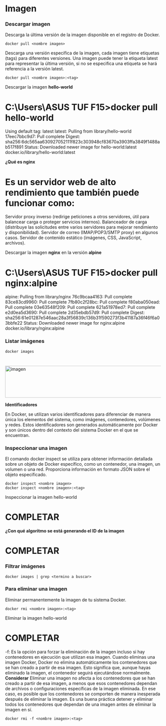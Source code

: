 # Imagen
### Descargar imagen
Descarga la última versión de la imagen disponible en el registro de Docker.

```
docker pull <nombre imagen> 
```

Descarga una versión específica de la imagen, cada imagen tiene etiquetas (tags) para diferentes versiones.
Una imagen puede tener la etiqueta latest para representar la última versión, si no se especifica una etiqueta se hará referencia a la versión latest.

```
docker pull <nombre imagen>:<tag>
```

Descargar la imagen **hello-world**
# C:\Users\ASUS TUF F15>docker pull hello-world
Using default tag: latest
latest: Pulling from library/hello-world
17eec7bbc9d7: Pull complete
Digest: sha256:6dc565aa630927052111f823c303948cf83670a3903ffa3849f1488ab517f891
Status: Downloaded newer image for hello-world:latest
docker.io/library/hello-world:latest

**¿Qué es nginx**
# Es un servidor web de alto rendimiento que también puede funcionar como:
Servidor proxy inverso (redirige peticiones a otros servidores, útil para balancear carga o proteger servicios internos).
Balanceador de carga (distribuye las solicitudes entre varios servidores para mejorar rendimiento y disponibilidad).
Servidor de correo (IMAP/POP3/SMTP proxy) en algunos casos.
Servidor de contenido estático (imágenes, CSS, JavaScript, archivos).


Descargar la imagen  **nginx** en la versión **alpine**
# C:\Users\ASUS TUF F15>docker pull nginx:alpine
alpine: Pulling from library/nginx
76c9bcaa4163: Pull complete
83ce83cd9960: Pull complete
7fb80c2f28bc: Pull complete
f80aba050ead: Pull complete
03e63548f209: Pull complete
621a51978ed7: Pull complete
e2d0ea5d3690: Pull complete
2d35ebdb57d9: Pull complete
Digest: sha256:61e01287e546aac28a3f56839c136b31f590273f3b41187a36f46f6a03bbfe22
Status: Downloaded newer image for nginx:alpine
docker.io/library/nginx:alpine

### Listar imágenes

```
docker images
```
# 
<img width="737" height="103" alt="imagen" src="https://github.com/user-attachments/assets/32347538-89e3-4429-b9a4-e371b8816407" />


**Identificadores**

En Docker, se utilizan varios identificadores para diferenciar de manera única los elementos del sistema, como imágenes, contenedores, volúmenes y redes. Estos identificadores son generados automáticamente por Docker y son únicos dentro del contexto del sistema Docker en el que se encuentran. 

### Inspeccionar una imagen
El comando docker inspect se utiliza para obtener información detallada sobre un objeto de Docker específico, como un contenedor, una imagen, un volumen o una red.  Proporciona información en formato JSON sobre el objeto especificado.

```
docker inspect <nombre imagen>
docker inspect <nombre imagen>:<tag>
```

Inspeccionar la imagen hello-world 
# COMPLETAR

**¿Con qué algoritmo se está generando el ID de la imagen**
# COMPLETAR

### Filtrar imágenes

```
docker images | grep <termino a buscar>

```

### Para eliminar una imagen
Eliminar permanentemente la imagen de tu sistema Docker.

```
docker rmi <nombre imagen>:<tag>
```

Eliminar la imagen hello-world 
# COMPLETAR

-f: Es la opción para forzar la eliminación de la imagen incluso si hay contenedores en ejecución que utilizan esa imagen.
Cuando eliminas una imagen Docker, Docker no elimina automáticamente los contenedores que se han creado a partir de esa imagen. Esto significa que, aunque hayas eliminado la imagen, el contenedor seguirá ejecutándose normalmente.  
**Considerar**
Eliminar una imagen no afecta a los contenedores que se han creado a partir de esa imagen, a menos que esos contenedores dependan de archivos o configuraciones específicas de la imagen eliminada. En ese caso, es posible que los contenedores se comporten de manera inesperada después de eliminar la imagen.
Es una buena práctica detener y eliminar todos los contenedores que dependan de una imagen antes de eliminar la imagen en sí.

```
docker rmi -f <nombre imagen>:<tag>
```
